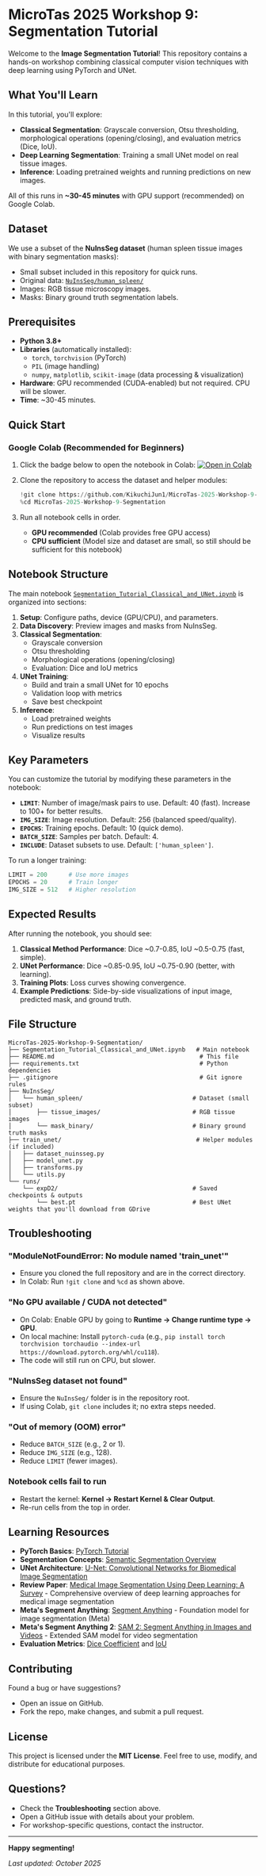# MicroTas 2025 Workshop 9: Segmentation Tutorial

Welcome to the **Image Segmentation Tutorial**! This repository contains a hands-on workshop combining classical computer vision techniques with deep learning using PyTorch and UNet.

## What You'll Learn

In this tutorial, you'll explore:
- **Classical Segmentation**: Grayscale conversion, Otsu thresholding, morphological operations (opening/closing), and evaluation metrics (Dice, IoU).
- **Deep Learning Segmentation**: Training a small UNet model on real tissue images.
- **Inference**: Loading pretrained weights and running predictions on new images.

All of this runs in **~30-45 minutes** with GPU support (recommended) on Google Colab.

## Dataset

We use a subset of the **NuInsSeg dataset** (human spleen tissue images with binary segmentation masks):
- Small subset included in this repository for quick runs.
- Original data: [`NuInsSeg/human_spleen/`](NuInsSeg/human_spleen/)
- Images: RGB tissue microscopy images.
- Masks: Binary ground truth segmentation labels.

## Prerequisites

- **Python 3.8+**
- **Libraries** (automatically installed):
  - `torch`, `torchvision` (PyTorch)
  - `PIL` (image handling)
  - `numpy`, `matplotlib`, `scikit-image` (data processing & visualization)
- **Hardware**: GPU recommended (CUDA-enabled) but not required. CPU will be slower.
- **Time**: ~30-45 minutes.

## Quick Start

### Google Colab (Recommended for Beginners)

1. Click the badge below to open the notebook in Colab:
   [![Open in Colab](https://colab.research.google.com/assets/colab-badge.svg)](https://colab.research.google.com/drive/13U6g9ZiqGMeHWACSNUhqWODf-7SNMztC?usp=sharing)

2. Clone the repository to access the dataset and helper modules:
   ```python
   !git clone https://github.com/KikuchiJun1/MicroTas-2025-Workshop-9-Segmentation.git
   %cd MicroTas-2025-Workshop-9-Segmentation
   ```

3. Run all notebook cells in order. 
   - **GPU recommended** (Colab provides free GPU access)
   - **CPU sufficient** (Model size and dataset are small, so still should be sufficient for this notebook)

## Notebook Structure

The main notebook [`Segmentation_Tutorial_Classical_and_UNet.ipynb`](Segmentation_Tutorial_Classical_and_UNet.ipynb) is organized into sections:

1. **Setup**: Configure paths, device (GPU/CPU), and parameters.
2. **Data Discovery**: Preview images and masks from NuInsSeg.
3. **Classical Segmentation**: 
   - Grayscale conversion
   - Otsu thresholding
   - Morphological operations (opening/closing)
   - Evaluation: Dice and IoU metrics
4. **UNet Training**:
   - Build and train a small UNet for 10 epochs
   - Validation loop with metrics
   - Save best checkpoint
5. **Inference**:
   - Load pretrained weights
   - Run predictions on test images
   - Visualize results

## Key Parameters

You can customize the tutorial by modifying these parameters in the notebook:

- **`LIMIT`**: Number of image/mask pairs to use. Default: 40 (fast). Increase to 100+ for better results.
- **`IMG_SIZE`**: Image resolution. Default: 256 (balanced speed/quality).
- **`EPOCHS`**: Training epochs. Default: 10 (quick demo).
- **`BATCH_SIZE`**: Samples per batch. Default: 4.
- **`INCLUDE`**: Dataset subsets to use. Default: `['human_spleen']`.

To run a longer training:
```python
LIMIT = 200      # Use more images
EPOCHS = 20      # Train longer
IMG_SIZE = 512   # Higher resolution
```

## Expected Results

After running the notebook, you should see:

1. **Classical Method Performance**: Dice ~0.7-0.85, IoU ~0.5-0.75 (fast, simple).
2. **UNet Performance**: Dice ~0.85-0.95, IoU ~0.75-0.90 (better, with learning).
3. **Training Plots**: Loss curves showing convergence.
4. **Example Predictions**: Side-by-side visualizations of input image, predicted mask, and ground truth.

## File Structure

```
MicroTas-2025-Workshop-9-Segmentation/
├── Segmentation_Tutorial_Classical_and_UNet.ipynb   # Main notebook
├── README.md                                         # This file
├── requirements.txt                                  # Python dependencies
├── .gitignore                                        # Git ignore rules
├── NuInsSeg/
│   └── human_spleen/                               # Dataset (small subset)
│       ├── tissue_images/                          # RGB tissue images
│       └── mask_binary/                            # Binary ground truth masks
├── train_unet/                                      # Helper modules (if included)
│   ├── dataset_nuinsseg.py
│   ├── model_unet.py
│   ├── transforms.py
│   └── utils.py
└── runs/
    └── expD2/                                      # Saved checkpoints & outputs
        └── best.pt                                 # Best UNet weights that you'll download from GDrive
```

## Troubleshooting

### **"ModuleNotFoundError: No module named 'train_unet'"**
   - Ensure you cloned the full repository and are in the correct directory.
   - In Colab: Run `!git clone` and `%cd` as shown above.

### **"No GPU available / CUDA not detected"**
   - On Colab: Enable GPU by going to **Runtime → Change runtime type → GPU**.
   - On local machine: Install `pytorch-cuda` (e.g., `pip install torch torchvision torchaudio --index-url https://download.pytorch.org/whl/cu118`).
   - The code will still run on CPU, but slower.

### **"NuInsSeg dataset not found"**
   - Ensure the `NuInsSeg/` folder is in the repository root.
   - If using Colab, `git clone` includes it; no extra steps needed.

### **"Out of memory (OOM) error"**
   - Reduce `BATCH_SIZE` (e.g., 2 or 1).
   - Reduce `IMG_SIZE` (e.g., 128).
   - Reduce `LIMIT` (fewer images).

### **Notebook cells fail to run**
   - Restart the kernel: **Kernel → Restart Kernel & Clear Output**.
   - Re-run cells from the top in order.

## Learning Resources

- **PyTorch Basics**: [PyTorch Tutorial](https://pytorch.org/tutorials/)
- **Segmentation Concepts**: [Semantic Segmentation Overview](https://en.wikipedia.org/wiki/Semantic_segmentation)
- **UNet Architecture**: [U-Net: Convolutional Networks for Biomedical Image Segmentation](https://arxiv.org/abs/1505.04597)
- **Review Paper**: [Medical Image Segmentation Using Deep Learning: A Survey](https://arxiv.org/pdf/2009.13120v1) - Comprehensive overview of deep learning approaches for medical image segmentation
- **Meta's Segment Anything**: [Segment Anything](https://arxiv.org/pdf/2304.02643) - Foundation model for image segmentation (Meta)
- **Meta's Segment Anything 2**: [SAM 2: Segment Anything in Images and Videos](https://arxiv.org/abs/2408.00714) - Extended SAM model for video segmentation
- **Evaluation Metrics**: [Dice Coefficient](https://en.wikipedia.org/wiki/S%C3%B8rensen%E2%80%93Dice_coefficient) and [IoU](https://en.wikipedia.org/wiki/Jaccard_index)


## Contributing

Found a bug or have suggestions?
- Open an issue on GitHub.
- Fork the repo, make changes, and submit a pull request.

## License

This project is licensed under the **MIT License**. Feel free to use, modify, and distribute for educational purposes.

## Questions?

- Check the **Troubleshooting** section above.
- Open a GitHub issue with details about your problem.
- For workshop-specific questions, contact the instructor.

---

**Happy segmenting!**

*Last updated: October 2025*
